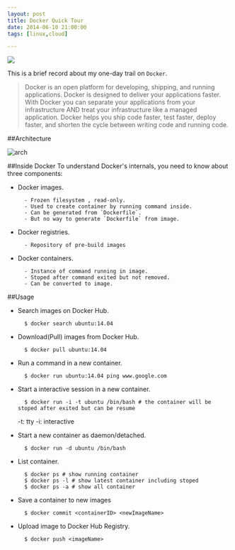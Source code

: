 ```yaml
---
layout: post
title: Docker Quick Tour
date: 2014-06-10 21:00:00
tags: [linux,cloud]

---
```


![](http://www.docker.com/static/img/nav/docker-logo-loggedout.png)

This is a brief record about my one-day trail on `Docker`.

> Docker is an open platform for developing, shipping, and running applications. Docker is designed to deliver your applications faster. With Docker you can separate your applications from your infrastructure AND treat your infrastructure like a managed application. Docker helps you ship code faster, test faster, deploy faster, and shorten the cycle between writing code and running code.

##Architecture

![arch](http://docs.docker.com/article-img/architecture.svg)

##Inside Docker
To understand Docker's internals, you need to know about three components:

- Docker images.

		- Frozen filesystem , read-only.
		- Used to create container by running command inside.
		- Can be generated from `Dockerfile`.
		- But no way to generate `Dockerfile` from image.

- Docker registries.

		- Repository of pre-build images

- Docker containers.

		- Instance of command running in image.
		- Stoped after command exited but not removed.
		- Can be converted to image.

##Usage
- Search images on Docker Hub.

		$ docker search ubuntu:14.04

- Download(Pull) images from Docker Hub.

		$ docker pull ubuntu:14.04

- Run a command in a new container.

		$ docker run ubuntu:14.04 ping www.google.com

- Start a interactive session in a new container.

		$ docker run -i -t ubuntu /bin/bash # the container will be stoped after exited but can be resume
	-t: tty  -i: interactive

- Start a new container as daemon/detached.

		$ docker run -d ubuntu /bin/bash

- List container.

		$ docker ps # show running container
		$ docker ps -l # show latest container including stoped
		$ docker ps -a # show all container

- Save a container to new images

		$ docker commit <containerID> <newImageName>

- Upload image to Docker Hub Registry.

		$ docker push <imageName>
